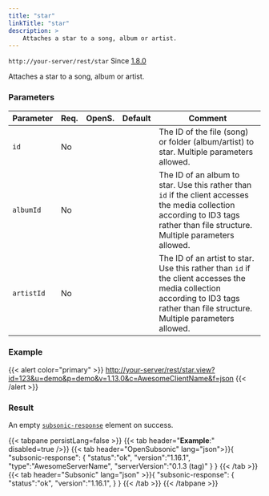 ```yaml
---
title: "star"
linkTitle: "star"
description: >
    Attaches a star to a song, album or artist.
---
```


`http://your-server/rest/star` Since [1.8.0](../../subsonic-versions)

Attaches a star to a song, album or artist.

### Parameters

| Parameter | Req. | OpenS. | Default | Comment |
| --- | --- | --- | --- | --- |
| `id` | No  |    |  | The ID of the file (song) or folder (album/artist) to star. Multiple parameters allowed. |
| `albumId` | No  |  |    | The ID of an album to star. Use this rather than `id` if the client accesses the media collection according to ID3 tags rather than file structure. Multiple parameters allowed. |
| `artistId` | No  | |     | The ID of an artist to star. Use this rather than `id` if the client accesses the media collection according to ID3 tags rather than file structure. Multiple parameters allowed. |

### Example

{{< alert color="primary" >}} <http://your-server/rest/star.view?id=123&u=demo&p=demo&v=1.13.0&c=AwesomeClientName&f=json> {{< /alert >}}

### Result

An empty [`subsonic-response`](../../responses/subsonic-response) element on success.

{{< tabpane persistLang=false >}}
{{< tab header="**Example**:" disabled=true />}}
{{< tab header="OpenSubsonic" lang="json">}}{
  "subsonic-response": {
    "status":"ok",
    "version":"1.16.1",
    "type":"AwesomeServerName",
    "serverVersion":"0.1.3 (tag)"
  }
}
{{< /tab >}}
{{< tab header="Subsonic" lang="json" >}}{
  "subsonic-response": {
    "status":"ok",
    "version":"1.16.1",
  }
}
{{< /tab >}}
{{< /tabpane >}}
